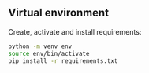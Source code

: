 ## Virtual environment

Create, activate and install requirements:

```bash
python -m venv env
source env/bin/activate
pip install -r requirements.txt
```

